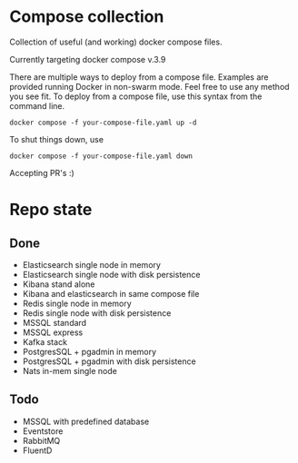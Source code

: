 # Compose collection
Collection of useful (and working) docker compose files.

Currently targeting docker compose v.3.9

There are multiple ways to deploy from a compose file. Examples are provided running Docker in non-swarm mode. Feel free to use any method you see fit.
To deploy from a compose file, use this syntax from the command line.
```
docker compose -f your-compose-file.yaml up -d
```
To shut things down, use
```
docker compose -f your-compose-file.yaml down
```

Accepting PR's :)



# Repo state
## Done
* Elasticsearch single node in memory
* Elasticsearch single node with disk persistence
* Kibana stand alone
* Kibana and elasticsearch in same compose file
* Redis single node in memory
* Redis single node with disk persistence
* MSSQL standard
* MSSQL express
* Kafka stack
* PostgresSQL + pgadmin in memory
* PostgresSQL + pgadmin with disk persistence
* Nats in-mem single node

## Todo
* MSSQL with predefined database
* Eventstore
* RabbitMQ
* FluentD

